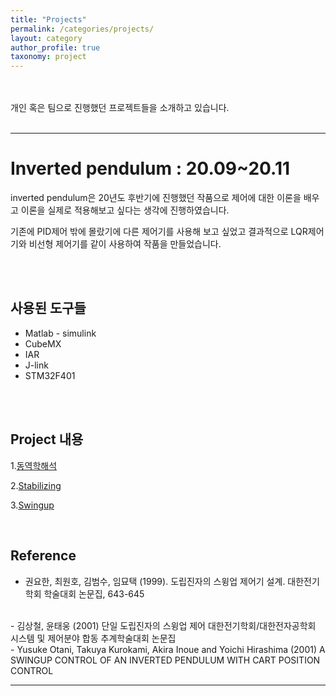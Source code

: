 ```yaml
---
title: "Projects"
permalink: /categories/projects/
layout: category
author_profile: true
taxonomy: project
---
```


<br><br>
개인 혹은 팀으로 진행했던 프로젝트들을 소개하고 있습니다. 
<br><br>


---
# Inverted pendulum : 20.09~20.11

inverted pendulum은 20년도 후반기에 진행했던 작품으로 제어에 대한 
이론을 배우고 이론을 실제로 적용해보고 싶다는 생각에 진행하였습니다.

기존에 PID제어 밖에 몰랐기에 다른 제어기를 사용해 
보고 싶었고 결과적으로 
LQR제어기와 비선형 제어기를 같이 사용하여 작품을 만들었습니다.

<br><br>

## 사용된 도구들

- Matlab - simulink
- CubeMX
- IAR
- J-link
- STM32F401

<br><br>

## Project 내용

1.[동역학해석](https://jeong-hyeonmin.github.io/inverted%20pendulum/Inverted-Pendulum/)

2.[Stabilizing](https://jeong-hyeonmin.github.io/inverted%20pendulum/inverted-pendulum2/)

3.[Swingup](https://jeong-hyeonmin.github.io/inverted%20pendulum/inverted-pendulum3/)

<br>


## Reference
- 권요한, 최원호, 김범수, 임묘택 (1999). 도립진자의 스윙업 제어기 설계. 대한전기학회 학술대회 논문집, 643-645
<br>
- 김상철, 윤태웅 (2001) 단일 도립진자의 스윙업 제어 대한전기학회/대한전자공학회 시스템 및 제어분야 합동 추계학술대회 논문집
<br>
- Yusuke Otani, Takuya Kurokami, Akira Inoue and Yoichi Hirashima (2001) A SWINGUP CONTROL OF AN INVERTED PENDULUM WITH CART POSITION CONTROL




  


---